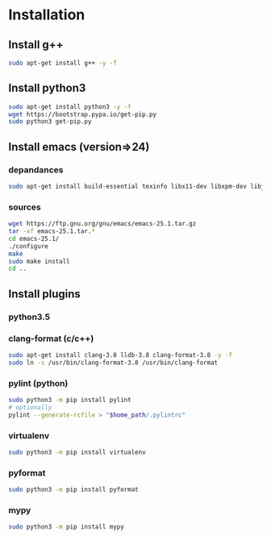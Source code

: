 # Installation

## Install g++

```bash
sudo apt-get install g++ -y -f
```

## Install python3

```bash
sudo apt-get install python3 -y -f
wget https://bootstrap.pypa.io/get-pip.py
sudo python3 get-pip.py
```

## Install emacs (version=>24)
### depandances

```bash
sudo apt-get install build-essential texinfo libx11-dev libxpm-dev libjpeg-dev libpng-dev libgif-dev libtiff-dev libgtk2.0-dev libncurses-dev -y -f
```

### sources

```bash
wget https://ftp.gnu.org/gnu/emacs/emacs-25.1.tar.gz
tar -xf emacs-25.1.tar.*
cd emacs-25.1/
./configure
make
sudo make install
cd ..
```

## Install plugins
### python3.5
### clang-format (c/c++)

```bash
sudo apt-get install clang-3.8 lldb-3.8 clang-format-3.8 -y -f
sudo ln -s /usr/bin/clang-format-3.8 /usr/bin/clang-format
```

### pylint (python)

```bash
sudo python3 -m pip install pylint
# optionally
pylint --generate-rcfile > "$home_path/.pylintrc"
```

### virtualenv

```bash
sudo python3 -m pip install virtualenv
```

### pyformat

```bash
sudo python3 -m pip install pyformat
```

### mypy

```bash
sudo python3 -m pip install mypy
```
